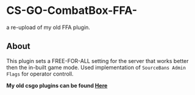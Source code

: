 # CS-GO-CombatBox-FFA-
a re-upload of my old FFA plugin.

## About
This plugin sets a FREE-FOR-ALL setting for the server that works better then the in-built game mode.
Used implementation of <code>SourceBans Admin Flags</code> for operator controll.

**My old csgo plugins can be found [Here](https://github.com/a1rmanTomer/SourcePawn-Plugins)**
